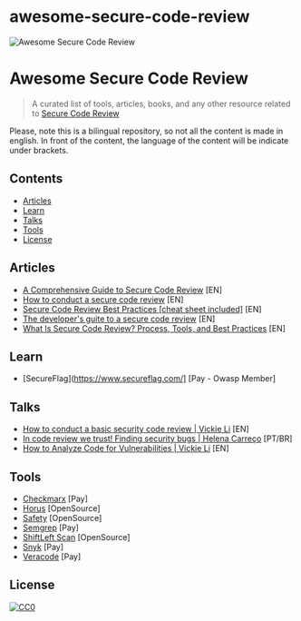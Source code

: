 # awesome-secure-code-review

<img src="awesome-secure-code-review.png" alt="Awesome Secure Code Review" />

# Awesome Secure Code Review 

> A curated list of tools, articles, books, and any other resource related to [Secure Code Review](https://www.synopsys.com/glossary/what-is-code-review.html#:~:text=Secure%20code%20review%20is%20a,style%20guidelines%2C%20among%20other%20activities.)

Please, note this is a bilingual repository, so not all the content is made in english. In front of the content, the language of the content will be indicate under brackets.

## Contents

- [Articles](#articles)
- [Learn](#learn)
- [Talks](#talks)
- [Tools](#tools)
- [License](#license)

## Articles

- [A Comprehensive Guide to Secure Code Review](https://medium.com/@krunal-kawa/a-comprehensive-guide-to-secure-code-review-529e31897b53) [EN] 
- [How to conduct a secure code review](https://www.techtarget.com/searchsecurity/tip/How-to-conduct-a-secure-code-review) [EN] 
- [Secure Code Review Best Practices [cheat sheet included]](https://blog.gitguardian.com/secure-code-review-cheat-sheet-included/) [EN]  
- [The developer's guite to a secure code review](https://www.tabnine.com/blog/the-developers-guide-to-a-secure-code-review/) [EN] 
- [What Is Secure Code Review? Process, Tools, and Best Practices](https://www.aquasec.com/cloud-native-academy/devsecops/secure-code-review/) [EN]

## Learn

- [SecureFlag](https://www.secureflag.com/] [Pay - Owasp Member]

## Talks

- [How to conduct a basic security code review | Vickie Li](https://www.youtube.com/watch?v=e52nVG7wR2Q) [EN] 
- [In code review we trust! Finding security bugs | Helena Carreço](https://www.youtube.com/watch?v=gewNYKjYybA&t=5586s) [PT/BR] 
- [How to Analyze Code for Vulnerabilities | Vickie Li](https://www.youtube.com/watch?v=A8CNysN-lOM) [EN]  

## Tools

- [Checkmarx](https://checkmarx.com/) [Pay]
- [Horus](https://horusec.io/site/) [OpenSource]
- [Safety](https://safetycli.com/product/safety-cli?utm_source=pyupio&utm_medium=redirect&utm_campaign=pyup_rd&utm_id=0817&utm_content=marketing) [OpenSource]
- [Semgrep](https://semgrep.dev/) [Pay]
- [ShiftLeft Scan](https://github.com/ShiftLeftSecurity/sast-scan) [OpenSource]
- [Snyk](https://snyk.io/pt-BR/) [Pay]
- [Veracode](https://www.veracode.com/) [Pay]

## License

[![CC0](http://mirrors.creativecommons.org/presskit/buttons/88x31/svg/cc-zero.svg)](http://creativecommons.org/publicdomain/zero/1.0)
